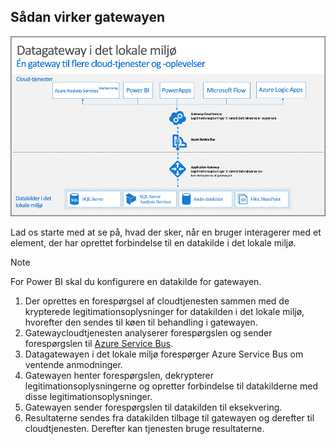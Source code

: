 ## <a name="how-the-gateway-works"></a>Sådan virker gatewayen
![On-prem-data-gateway-how-it-works](./media/gateway-onprem-how-it-works-include/on-prem-data-gateway-how-it-works.png)

Lad os starte med at se på, hvad der sker, når en bruger interagerer med et element, der har oprettet forbindelse til en datakilde i det lokale miljø. 

> [!NOTE]
> For Power BI skal du konfigurere en datakilde for gatewayen.

1. Der oprettes en forespørgsel af cloudtjenesten sammen med de krypterede legitimationsoplysninger for datakilden i det lokale miljø, hvorefter den sendes til køen til behandling i gatewayen.
2. Gatewaycloudtjenesten analyserer forespørgslen og sender forespørgslen til [Azure Service Bus](/azure/service-bus-messaging/service-bus-messaging-overview/).
3. Datagatewayen i det lokale miljø forespørger Azure Service Bus om ventende anmodninger.
4. Gatewayen henter forespørgslen, dekrypterer legitimationsoplysningerne og opretter forbindelse til datakilderne med disse legitimationsoplysninger.
5. Gatewayen sender forespørgslen til datakilden til eksekvering.
6. Resultaterne sendes fra datakilden tilbage til gatewayen og derefter til cloudtjenesten. Derefter kan tjenesten bruge resultaterne.

